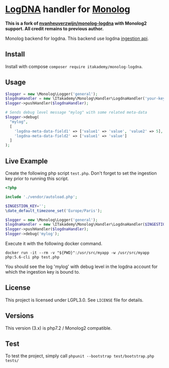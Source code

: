 # [LogDNA](https://logdna.com/) handler for [Monolog](https://github.com/Seldaek/monolog)

**This is a fork of [nvanheuverzwijn/monolog-logdna](https://github.com/nvanheuverzwijn/monolog-logdna) with Monolog2 support. All credit remains to previous author.**

Monolog backend for logdna. This backend use logdna [ingestion api](https://docs.logdna.com/v1.0/reference#api).

## Install

Install with compose `composer require itakademy/monolog-logdna`.

## Usage

```php
$logger = new \Monolog\Logger('general');
$logdnaHandler = new \ITakademy\Monolog\Handler\LogdnaHandler('your-key', 'myappname', \Monolog\Logger::DEBUG);
$logger->pushHandler($logdnaHandler);

# Sends debug level message "mylog" with some related meta-data
$logger->debug(
  "mylog",
  [
    'logdna-meta-data-field1' => ['value1' => 'value', 'value2' => 5],
    'logdna-meta-data-field2' => ['value1' => 'value']
  ]
);
```

## Live Example

Create the following php script `test.php`. Don't forget to set the ingestion key prior to running this script.

```php
<?php

include './vendor/autoload.php';

$INGESTION_KEY='';
\date_default_timezone_set('Europe/Paris');

$logger = new \Monolog\Logger('general');
$logdnaHandler = new \ITakademy\Monolog\Handler\LogdnaHandler($INGESTION_KEY, 'appname', \Monolog\Logger::DEBUG);
$logger->pushHandler($logdnaHandler);
$logger->debug('mylog');
```

Execute it with the following docker command.

```shell
docker run -it --rm -v "${PWD}":/usr/src/myapp -w /usr/src/myapp php:5.6-cli php test.php
```

You should see the log 'mylog' with debug level in the logdna account for which the ingestion key is bound to.

## License

This project is licensed under LGPL3.0. See `LICENSE` file for details.

## Versions

This version (3.x) is php7.2 / Monolog2 compatible.

## Test

To test the project, simply call `phpunit --bootstrap test/bootstrap.php tests/`
